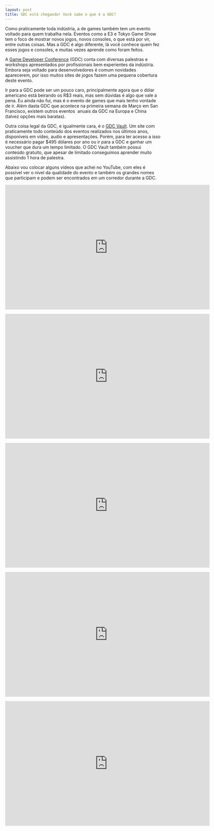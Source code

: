 ```yaml
---
layout: post
title: GDC está chegando! Você sabe o que é a GDC?
---
```


Como praticamente toda indústria, a de games também tem um evento voltado para quem trabalha nela. Eventos como a E3 e Tokyo Game Show tem o foco de mostrar novos jogos, novos consoles, o que está por vir, entre outras coisas. Mas a GDC é algo diferente, lá você conhece quem fez esses jogos e consoles, e muitas vezes aprende como foram feitos.

A [Game Developer Conference](http://www.gdconf.com/ "GDC") (GDC) conta com diversas palestras e workshops apresentados por profissionais bem experientes da indústria. Embora seja voltado para desenvolvedores é comum novidades aparecerem, por isso muitos sites de jogos fazem uma pequena cobertura deste evento.

Ir para a GDC pode ser um pouco caro, principalmente agora que o dólar americano está beirando os R$3 reais, mas sem dúvidas é algo que vale a pena. Eu ainda não fui, mas é o evento de games que mais tenho vontade de ir. Além dasta GDC que acontece na primeira semana de Março em San Francisco, existem outros eventos  anuais da GDC na Europa e China (talvez opções mais baratas).

Outra coisa legal da GDC, e igualmente cara, é o [GDC Vault](http://www.gdcvault.com/ "Vault"). Um site com praticamente todo conteúdo dos eventos realizados nos últimos anos, disponíveis em vídeo, audio e apresentações. Porém, para ter acesso a isso é necessário pagar $495 dólares por ano ou ir para a GDC e ganhar um voucher que dura um tempo limitado. O GDC Vault também possui conteúdo gratuito, que apesar de limitado conseguimos aprender muito assistindo 1 hora de palestra.

Abaixo vou colocar alguns videos que achei no YouTube, com eles é possível ver o nível da qualidade do evento e também os grandes nomes que participam e podem ser encontrados em um corredor durante a GDC.

<span class="embed-youtube" style="text-align:center; display: block;"><iframe allowfullscreen="true" class="youtube-player" frameborder="0" height="402" src="http://www.youtube.com/embed/bY7aRJE-oOY?version=3&rel=1&fs=1&autohide=2&showsearch=0&showinfo=1&iv_load_policy=1&wmode=transparent" type="text/html" width="660"></iframe></span>

<span class="embed-youtube" style="text-align:center; display: block;"><iframe allowfullscreen="true" class="youtube-player" frameborder="0" height="402" src="http://www.youtube.com/embed/58FWUkA8y2Q?version=3&rel=1&fs=1&autohide=2&showsearch=0&showinfo=1&iv_load_policy=1&wmode=transparent" type="text/html" width="660"></iframe></span>

<span class="embed-youtube" style="text-align:center; display: block;"><iframe allowfullscreen="true" class="youtube-player" frameborder="0" height="402" src="http://www.youtube.com/embed/En9OXg7lZoE?version=3&rel=1&fs=1&autohide=2&showsearch=0&showinfo=1&iv_load_policy=1&wmode=transparent" type="text/html" width="660"></iframe></span>

<span class="embed-youtube" style="text-align:center; display: block;"><iframe allowfullscreen="true" class="youtube-player" frameborder="0" height="402" src="http://www.youtube.com/embed/5fkSUQEMwV4?version=3&rel=1&fs=1&autohide=2&showsearch=0&showinfo=1&iv_load_policy=1&wmode=transparent" type="text/html" width="660"></iframe></span>

<span class="embed-youtube" style="text-align:center; display: block;"><iframe allowfullscreen="true" class="youtube-player" frameborder="0" height="402" src="http://www.youtube.com/embed/EKg85-TXY5w?version=3&rel=1&fs=1&autohide=2&showsearch=0&showinfo=1&iv_load_policy=1&wmode=transparent" type="text/html" width="660"></iframe></span>
